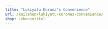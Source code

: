 ```yaml
---
title: "Lukiyatu Koroma's Convenience"
url: /kailahun/lukiyatu-koromas-convenience/
shop: Lebensmittel
---
```

